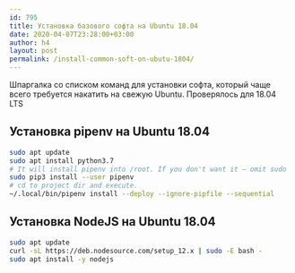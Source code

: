 ```yaml
---
id: 795
title: Установка базового софта на Ubuntu 18.04
date: 2020-04-07T23:28:00+03:00
author: h4
layout: post
permalink: /install-common-soft-on-ubutu-1804/
---
```


Шпаргалка со списком команд для установки софта, который чаще всего требуется накатить на свежую Ubuntu. 
Проверялось для 18.04 LTS

## Установка pipenv на Ubuntu 18.04

```bash
sudo apt update
sudo apt install python3.7
# It will install pipenv into /root. If you don't want it – omit sudo
sudo pip3 install --user pipenv
# cd to project dir and execute. 
~/.local/bin/pipenv install --deploy --ignore-pipfile --sequential
```

## Установка NodeJS на Ubuntu 18.04

```bash
sudo apt update
curl -sL https://deb.nodesource.com/setup_12.x | sudo -E bash -
sudo apt install -y nodejs
```
